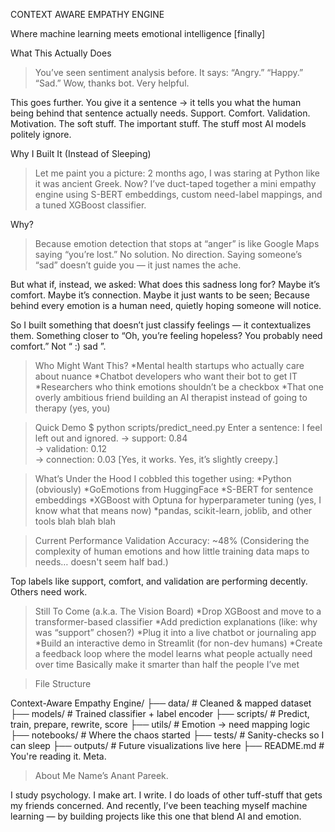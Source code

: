 CONTEXT AWARE EMPATHY ENGINE

Where machine learning meets emotional intelligence [finally]


What This Actually Does

>You’ve seen sentiment analysis before. It says:
>“Angry.” “Happy.” “Sad.” Wow, thanks bot. Very helpful.


This goes further.
You give it a sentence → it tells you what the human being behind that sentence actually needs.
Support. Comfort. Validation. Motivation.
The soft stuff. The important stuff. The stuff most AI models politely ignore.


Why I Built It (Instead of Sleeping)
>Let me paint you a picture:
2 months ago, I was staring at Python like it was ancient Greek.
Now? I’ve duct-taped together a mini empathy engine using S-BERT embeddings, custom need-label mappings, and a tuned XGBoost classifier.

Why?
>Because emotion detection that stops at “anger” is like Google Maps saying “you’re lost.”
No solution. No direction. Saying someone’s “sad” doesn’t guide you — it just names the ache.

But what if, instead, we asked: What does this sadness long for? Maybe it’s comfort. Maybe it’s connection. Maybe it just wants to be seen;
Because behind every emotion is a human need, quietly hoping someone will notice.

So I built something that doesn’t just classify feelings — it contextualizes them.
Something closer to “Oh, you’re feeling hopeless? You probably need comfort.”
Not “ :) sad ”.

>Who Might Want This?
*Mental health startups who actually care about nuance
*Chatbot developers who want their bot to get IT
*Researchers who think emotions shouldn’t be a checkbox
*That one overly ambitious friend building an AI therapist instead of going to therapy (yes, you)

>Quick Demo
$ python scripts/predict_need.py
Enter a sentence: I feel left out and ignored.
→ support: 0.84  
→ validation: 0.12  
→ connection: 0.03
[Yes, it works. Yes, it’s slightly creepy.]

>What’s Under the Hood
I cobbled this together using:
*Python (obviously)
*GoEmotions from HuggingFace
*S-BERT for sentence embeddings
*XGBoost with Optuna for hyperparameter tuning (yes, I know what that means now)
*pandas, scikit-learn, joblib, and other tools blah blah blah

>Current Performance
Validation Accuracy: ~48%
(Considering the complexity of human emotions and how little training data maps to needs… doesn't seem half bad.)

Top labels like support, comfort, and validation are performing decently.
Others need work.

>Still To Come (a.k.a. The Vision Board)
*Drop XGBoost and move to a transformer-based classifier
*Add prediction explanations (like: why was “support” chosen?)
*Plug it into a live chatbot or journaling app
*Build an interactive demo in Streamlit (for non-dev humans)
*Create a feedback loop where the model learns what people actually need over time
Basically make it smarter than half the people I’ve met

>File Structure

Context-Aware Empathy Engine/
├── data/              # Cleaned & mapped dataset
├── models/            # Trained classifier + label encoder
├── scripts/           # Predict, train, prepare, rewrite, score
├── utils/             # Emotion → need mapping logic
├── notebooks/         # Where the chaos started
├── tests/             # Sanity-checks so I can sleep
├── outputs/           # Future visualizations live here
├── README.md          # You're reading it. Meta.

>About Me
Name’s Anant Pareek.

I study psychology. I make art. I write. I do loads of other tuff-stuff that gets my friends concerned.
And recently, I’ve been teaching myself machine learning — by building projects like this one that blend AI and emotion.
